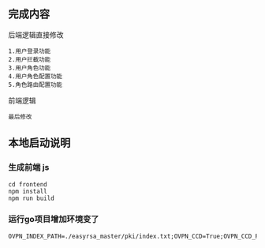 ## 完成内容
后端逻辑直接修改

    1.用户登录功能
    2.用户拦截功能
    3.用户角色功能
    4.用户角色配置功能
    5.角色路由配置功能
前端逻辑

    最后修改


## 本地启动说明
### 生成前端 js
```shell
cd frontend 
npm install
npm run build
```
### 运行go项目增加环境变了
```shell
OVPN_INDEX_PATH=./easyrsa_master/pki/index.txt;OVPN_CCD=True;OVPN_CCD_PATH=./ccd_master;OVPN_AUTH=true;OVPN_AUTH_DB_PATH=./easyrsa_master/pki/users.db;EASYRSA_PATH=./easyrsa_master;DB_PATH=./easyrsa_master/openvpn.db
```
